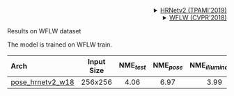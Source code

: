 <!-- [ALGORITHM] -->

<details>
<summary align="right"><a href="https://ieeexplore.ieee.org/abstract/document/9052469/">HRNetv2 (TPAMI'2019)</a></summary>

```bibtex
@article{WangSCJDZLMTWLX19,
  title={Deep High-Resolution Representation Learning for Visual Recognition},
  author={Jingdong Wang and Ke Sun and Tianheng Cheng and
          Borui Jiang and Chaorui Deng and Yang Zhao and Dong Liu and Yadong Mu and
          Mingkui Tan and Xinggang Wang and Wenyu Liu and Bin Xiao},
  journal={TPAMI},
  year={2019}
}
```

</details>

<!-- [DATASET] -->

<details>
<summary align="right"><a href="http://openaccess.thecvf.com/content_cvpr_2018/html/Wu_Look_at_Boundary_CVPR_2018_paper.html">WFLW (CVPR'2018)</a></summary>

```bibtex
@inproceedings{wu2018look,
  title={Look at boundary: A boundary-aware face alignment algorithm},
  author={Wu, Wayne and Qian, Chen and Yang, Shuo and Wang, Quan and Cai, Yici and Zhou, Qiang},
  booktitle={Proceedings of the IEEE conference on computer vision and pattern recognition},
  pages={2129--2138},
  year={2018}
}
```

</details>

Results on WFLW dataset

The model is trained on WFLW train.

| Arch       | Input Size | NME<sub>*test*</sub> | NME<sub>*pose*</sub> | NME<sub>*illumination*</sub> | NME<sub>*occlusion*</sub> | NME<sub>*blur*</sub> | NME<sub>*makeup*</sub> | NME<sub>*expression*</sub> |    ckpt    |    log    |
| :--------- | :--------: | :------------------: | :------------------: | :--------------------------: | :-----------------------: | :------------------: | :--------------------: | :------------------------: | :--------: | :-------: |
| [pose_hrnetv2_w18](/configs/face_2d_keypoint/topdown_heatmap/wflw/td-hm_hrnetv2-w18_8xb64-60e_wflw-256x256.py) |  256x256   |         4.06         |         6.97         |             3.99             |           4.83            |         4.58         |          3.94          |            4.33            | [ckpt](https://download.openmmlab.com/mmpose/face/hrnetv2/hrnetv2_w18_wflw_256x256-2bf032a6_20210125.pth) | [log](https://download.openmmlab.com/mmpose/face/hrnetv2/hrnetv2_w18_wflw_256x256_20210125.log.json) |
